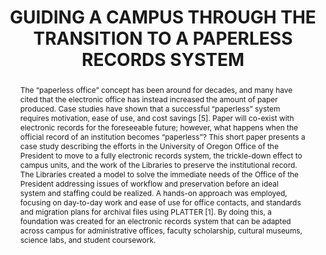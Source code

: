 ---
abstract: 'The “paperless office” concept has been around for

  decades, and many have cited that the electronic office

  has instead increased the amount of paper produced.

  Case studies have shown that a successful “paperless”

  system requires motivation, ease of use, and cost savings

  [5]. Paper will co-exist with electronic records for the

  foreseeable future; however, what happens when the

  official record of an institution becomes “paperless”?

  This short paper presents a case study describing the

  efforts in the University of Oregon Office of the

  President to move to a fully electronic records system,

  the trickle-down effect to campus units, and the work of

  the Libraries to preserve the institutional record. The

  Libraries created a model to solve the immediate needs

  of the Office of the President addressing issues of

  workflow and preservation before an ideal system and

  staffing could be realized. A hands-on approach was

  employed, focusing on day-to-day work and ease of use

  for office contacts, and standards and migration plans for

  archival files using PLATTER [1]. By doing this, a

  foundation was created for an electronic records system

  that can be adapted across campus for administrative

  offices, faculty scholarship, cultural museums, science

  labs, and student coursework.'
creators:
- Briston, Heather
- Estlund, Karen
date: null
document_url: https://services.phaidra.univie.ac.at/api/object/o:245898/download
grand_parent: iPRES
institutions: []
keywords:
- vienna
landing_page_url: https://phaidra.univie.ac.at/o:245898
language: eng
layout: publication
license: CC BY-SA 2.0 AT
notes_url: null
parent: iPRES 2010
publication_type: poster
size: 191175
slides_url: null
source_name: iPRES
stream_url: null
title: GUIDING A CAMPUS THROUGH THE TRANSITION TO A  PAPERLESS RECORDS SYSTEM
year: 2010
---